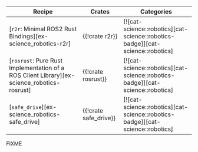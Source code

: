 | Recipe | Crates | Categories |
|---|---|---|
| [`r2r`: Minimal ROS2 Rust Bindings][ex-science_robotics-r2r] | {{!crate r2r}} | [![cat-science::robotics][cat-science::robotics-badge]][cat-science::robotics] |
| [`rosrust`: Pure Rust Implementation of a ROS Client Library][ex-science_robotics-rosrust] | {{!crate rosrust}} | [![cat-science::robotics][cat-science::robotics-badge]][cat-science::robotics] |
| [`safe_drive`][ex-science_robotics-safe_drive] | {{!crate safe_drive}} | [![cat-science::robotics][cat-science::robotics-badge]][cat-science::robotics] |

<div class="hidden">
FIXME
</div>
